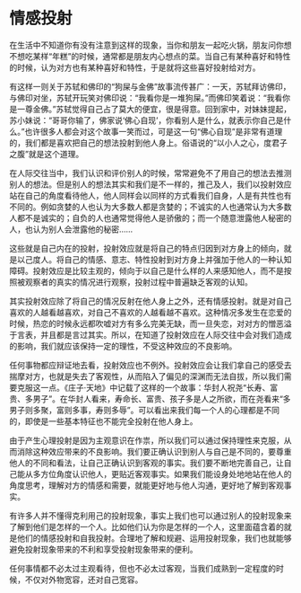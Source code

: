 

# 情感投射


在生活中不知道你有没有注意到这样的现象，当你和朋友一起吃火锅，朋友问你想不想吃某样“年糕”的时候，通常都是朋友内心想点的菜。当自己有某种喜好和特性的时候，认为对方也有某种喜好和特性，于是就将这些喜好投射给对方。

有这样一则关于苏轼和佛印的“狗屎与金佛”故事流传甚广：一天，苏轼拜访佛印，与佛印对坐，苏轼开玩笑对佛印说：“我看你是一堆狗屎。”而佛印笑着说：“我看你是一尊金佛。”苏轼觉得自己占了莫大的便宜，很是得意。回到家中，对妹妹提起，苏小妹说：“哥哥你输了，佛家说‘佛心自现’，你看别人是什么，就表示你自己是什么。”也许很多人都会对这个故事一笑而过，可是这一句“佛心自现”是非常有道理的，我们都是喜欢把自己的想法投射到他人身上。俗语说的“以小人之心，度君子之腹”就是这个道理。                             

在人际交往当中，我们认识和评价别人的时候，常常避免不了用自己的想法去推测别人的想法。但是别人的想法其实和我们是不一样的，推己及人，我们以投射效应站在自己的角度看待他人，他人同样会以同样的方式看我们自身，人是有共性也有不同的。例如贪婪的人也认为大多数人都是贪婪的；不诚实的人也通常认为大多数人都不是诚实的；自负的人也通常觉得他人是骄傲的；而一个随意泄露他人秘密的人，也认为别人会泄露他的秘密……

这些就是自己内在的投射，投射效应就是将自己的特点归因到对方身上的倾向，就是以己度人。将自己的情感、意志、特性投射到对方身上并强加于他人的一种认知障碍。投射效应是比较主观的，倾向于以自己是什么样的人来感知他人，而不是按照被观察者的真实的情况进行观察，投射过程中普遍缺乏客观的认知。      

其实投射效应除了将自己的情况反射在他人身上之外，还有情感投射。就是对自己喜欢的人越看越喜欢，对自己不喜欢的人越看越不喜欢。这种情况多发生在恋爱的时候，热恋的时候永远都吹嘘对方有多么完美无缺，而一旦失恋，对对方的憎恶溢于言表，并且都是言过其实。所以，在知道了投射效应在人际交往中会对我们造成的影响，我们就应该保持一定的理性，不受这种效应的不良影响。

任何事物都应辩证地去看，投射效应也不例外。投射效应会让我们拿自己的感受去揣摩对方，也就是失去了客观性，从而陷入了偏见的深渊而无法自拔，所以我们需要克服这一点。《庄子·天地》中记载了这样的一个故事：华封人祝尧“长寿、富贵、多男子”。在华封人看来，寿命长、富贵、孩子多是人之所欲，而在尧看来“多男子则多聚，富则多事，寿则多辱”。可以看出来我们每一个人的心理都是不同的，即使是一些基本特征也不能完全投射在他人身上。

由于产生心理投射是因为主观意识在作祟，所以我们可以通过保持理性来克服，从而消除这种效应带来的不良影响。我们要正确认识到别人与自己是不同的，要尊重他人的不同和看法，让自己正确认识到客观的事实。我们要不断地完善自己，让自己能从多方位角度认识他人，更贴近客观事实。如果我们能设身处地地站在他人的角度思考，理解对方的情感和需要，就能更好地与他人沟通，更好地了解到客观事实。

有许多人并不懂得克利用己的投射现象，事实上我们也可以通过别人的投射现象来了解到他们是怎样的一个人。比如他们认为你是怎样的一个人，这里面蕴含着的就是他们的情感投射和自我投射。合理地了解和规避、运用投射现象，我们也就能够避免投射现象带来的不利和享受投射现象带来的便利。

任何事情都不必太过主观看待，但也不必太过客观，当我们成熟到一定程度的时候，不仅对外物宽容，还对自己宽容。